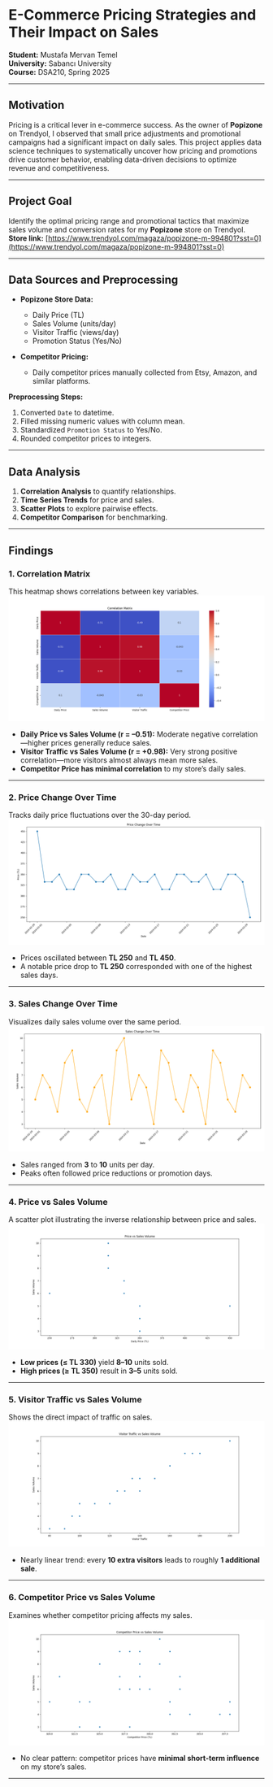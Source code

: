 # E-Commerce Pricing Strategies and Their Impact on Sales  

**Student:** Mustafa Mervan Temel  
**University:** Sabancı University  
**Course:** DSA210, Spring 2025  

---

## Motivation  
Pricing is a critical lever in e-commerce success. As the owner of **Popizone** on Trendyol, I observed that small price adjustments and promotional campaigns had a significant impact on daily sales. This project applies data science techniques to systematically uncover how pricing and promotions drive customer behavior, enabling data-driven decisions to optimize revenue and competitiveness.

---

## Project Goal  
Identify the optimal pricing range and promotional tactics that maximize sales volume and conversion rates for my **Popizone** store on Trendyol.  
**Store link:** [https://www.trendyol.com/magaza/popizone-m-994801?sst=0](https://www.trendyol.com/magaza/popizone-m-994801?sst=0)

---

## Data Sources and Preprocessing  
- **Popizone Store Data:**  
  - Daily Price (TL)  
  - Sales Volume (units/day)  
  - Visitor Traffic (views/day)  
  - Promotion Status (Yes/No)  

- **Competitor Pricing:**  
  - Daily competitor prices manually collected from Etsy, Amazon, and similar platforms.

**Preprocessing Steps:**  
1. Converted `Date` to datetime.  
2. Filled missing numeric values with column mean.  
3. Standardized `Promotion Status` to Yes/No.  
4. Rounded competitor prices to integers.

---

## Data Analysis  
1. **Correlation Analysis** to quantify relationships.  
2. **Time Series Trends** for price and sales.  
3. **Scatter Plots** to explore pairwise effects.  
4. **Competitor Comparison** for benchmarking.

---

## Findings  

### 1. Correlation Matrix  
This heatmap shows correlations between key variables.  
![Correlation Matrix](./Correlation%20Matrix-1.png)  
- **Daily Price vs Sales Volume (r = –0.51):** Moderate negative correlation—higher prices generally reduce sales.  
- **Visitor Traffic vs Sales Volume (r = +0.98):** Very strong positive correlation—more visitors almost always mean more sales.  
- **Competitor Price has minimal correlation** to my store’s daily sales.

---

### 2. Price Change Over Time  
Tracks daily price fluctuations over the 30-day period.  
![Price Change Over Time](./Price%20Change%20Over%20Time-1.png)  
- Prices oscillated between **TL 250** and **TL 450**.  
- A notable price drop to **TL 250** corresponded with one of the highest sales days.

---

### 3. Sales Change Over Time  
Visualizes daily sales volume over the same period.  
![Sales Change Over Time](./Sales%20Change%20Over%20Time-1.png)  
- Sales ranged from **3** to **10** units per day.  
- Peaks often followed price reductions or promotion days.

---

### 4. Price vs Sales Volume  
A scatter plot illustrating the inverse relationship between price and sales.  
![Price vs Sales Volume](./Price%20vs%20Sales%20Volume.png)  
- **Low prices (≤ TL 330)** yield **8–10** units sold.  
- **High prices (≥ TL 350)** result in **3–5** units sold.

---

### 5. Visitor Traffic vs Sales Volume  
Shows the direct impact of traffic on sales.  
![Visitor Traffic vs Sales Volume](./Visitor%20Traffic%20vs%20Sales%20Volume.png)  
- Nearly linear trend: every **10 extra visitors** leads to roughly **1 additional sale**.

---

### 6. Competitor Price vs Sales Volume  
Examines whether competitor pricing affects my sales.  
![Competitor Price vs Sales Volume](./Competitor%20Price%20vs%20Sales%20Volume.png)  
- No clear pattern: competitor prices have **minimal short-term influence** on my store’s sales.

---
